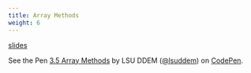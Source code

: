 ```yaml
---
title: Array Methods
weight: 6
---
```


[slides](../presentation3_6)

<p data-height="600" data-theme-id="33744" data-slug-hash="377859247834a2a3f0bb93b699568cb9" data-default-tab="js" data-user="lsuddem" data-embed-version="2" data-pen-title="3.5 Array Methods" data-editable="true" class="codepen">See the Pen <a href="https://codepen.io/lsuddem/pen/377859247834a2a3f0bb93b699568cb9/">3.5 Array Methods</a> by LSU DDEM (<a href="https://codepen.io/lsuddem">@lsuddem</a>) on <a href="https://codepen.io">CodePen</a>.</p>
<script async src="https://static.codepen.io/assets/embed/ei.js"></script>